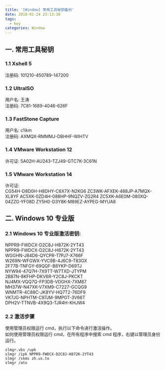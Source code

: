 ```yaml
---
title: '[Window] 常用工具秘钥备份'
date: 2018-01-24 23:13:10
tags:
  - key
categories: Window
---
```


## 一. 常用工具秘钥

### 1.1 Xshell 5

注册码: 101210-450789-147200

### 1.2 UltraISO

用户名: 王涛  
注册码: 7C81-1689-4046-626F

### 1.3 FastStone Capture

用户名: c1ikm  
注册码: AXMQX-RMMMJ-DBHHF-WIHTV

### 1.4 VMware Workstation 12

许可证: 5A02H-AU243-TZJ49-GTC7K-3C61N

### 1.5 VMware Workstation 14

许可证:  
CG54H-D8D0H-H8DHY-C6X7X-N2KG6
ZC3WK-AFXEK-488JP-A7MQX-XL8YF
AC5XK-0ZD4H-088HP-9NQZV-ZG2R4
ZC5XK-A6E0M-080XQ-04ZZG-YF08D
ZY5H0-D3Y8K-M89EZ-AYPEG-MYUA8

## 二. Windows 10 专业版

### 2.1 Windows 10 专业版激活密钥:

NPPR9-FWDCX-D2C8J-H872K-2YT43  
NPPR9-FWDCX-D2C8J-H872K-2YT43  
WGGHN-J84D6-QYCPR-T7PJ7-X766F  
W269N-WFGWX-YVC9B-4J6C9-T83GX  
2F77B-TNFGY-69QQF-B8YKP-D69TJ  
NYW94-47Q7H-7X9TT-W7TXD-JTYPM  
2B87N-8KFHP-DKV6R-Y2C8J-PKCKT  
NJ4MX-VQQ7Q-FP3DB-VDGHX-7XM87  
MH37W-N47XK-V7XM9-C7227-GCQG9  
WNMTR-4C88C-JK8YV-HQ7T2-76DF9  
VK7JG-NPHTM-C97JM-9MPGT-3V66T  
DPH2V-TTNVB-4X9Q3-TJR4H-KHJW4

### 2.2 激活步骤

使用管理员权限运行 cmd，执行以下命令进行激活操作。  
如何使用管理员权限运行 cmd，在所有程序中搜索 cmd 程序，右键以管理员身份运行。

```
slmgr.vbs /upk
slmgr /ipk NPPR9-FWDCX-D2C8J-H872K-2YT43
slmgr /skms zh.us.to
slmgr /ato
```

